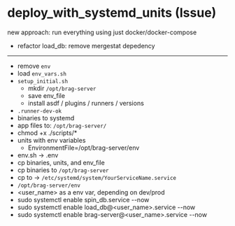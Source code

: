 # deploy_with_systemd_units (Issue)

new approach: run everything using just docker/docker-compose

- refactor load_db: remove mergestat depedency

---

- remove `env`
- load `env_vars.sh`
- `setup_initial.sh`
  - mkdir `/opt/brag-server`
  - save env_file
  - install asdf / plugins / runners / versions
- `.runner-dev-ok`
- binaries to systemd
- app files to: `/opt/brag-server/`
- chmod +x ./scripts/*
- units with env variables
  - EnvironmentFile=/opt/brag-server/env
- env.sh -> .env
- cp binaries, units, and env_file
- cp binaries to `/opt/brag-server`
- cp to -> `/etc/systemd/system/YourServiceName.service`
- `/opt/brag-server/env`
- <user_name> as a env var, depending on dev/prod
- sudo systemctl enable spin_db.service --now
- sudo systemctl enable load_db@<user_name>.service --now
- sudo systemctl enable brag-server@<user_name>.service --now
